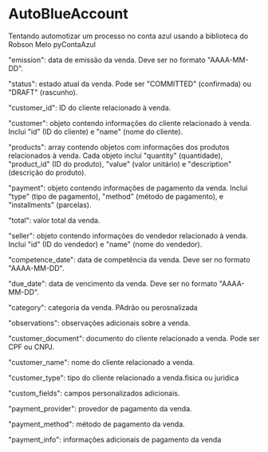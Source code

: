# AutoBlueAccount
Tentando automotizar um processo no conta azul
usando a biblioteca do Robson Melo pyContaAzul
</h1>




"emission": data de emissão da venda. Deve ser no formato "AAAA-MM-DD".

"status": estado atual da venda. Pode ser "COMMITTED" (confirmada) ou "DRAFT" (rascunho).

"customer_id": ID do cliente relacionado à venda.

"customer": objeto contendo informações do cliente relacionado à venda. Inclui "id" (ID do cliente) e "name" (nome do cliente).

"products": array contendo objetos com informações dos produtos relacionados à venda. Cada objeto inclui "quantity" (quantidade), "product_id" (ID do produto), "value" (valor unitário) e "description" (descrição do produto).

"payment": objeto contendo informações de pagamento da venda. Inclui "type" (tipo de pagamento), "method" (método de pagamento), e "installments" (parcelas).

"total": valor total da venda.

"seller": objeto contendo informações do vendedor relacionado à venda. Inclui "id" (ID do vendedor) e "name" (nome do vendedor).

"competence_date": data de competência da venda. Deve ser no formato "AAAA-MM-DD".

"due_date": data de vencimento da venda. Deve ser no formato "AAAA-MM-DD".

"category": categoria da venda. PAdrão ou perosnalizada

"observations": observações adicionais sobre a venda.

"customer_document": documento do cliente relacionado a venda. Pode ser CPF ou CNPJ.

"customer_name": nome do cliente relacionado a venda.

"customer_type": tipo do cliente relacionado a venda.fisica ou juridica

"custom_fields": campos personalizados adicionais.

"payment_provider": provedor de pagamento da venda.

"payment_method": método de pagamento da venda.

"payment_info": informações adicionais de pagamento da venda
